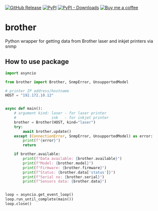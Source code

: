 [![GitHub Release][releases-shield]][releases]
[![PyPI][pypi-releases-shield]][pypi-releases]
[![PyPI - Downloads][pypi-downloads]][pypi-releases]
[![Buy me a coffee][buy-me-a-coffee-shield]][buy-me-a-coffee]

# brother
Python wrapper for getting data from Brother laser and inkjet printers via snmp

## How to use package
```py
import asyncio

from brother import Brother, SnmpError, UnsupportedModel

# printer IP address/hostname
HOST = "192.172.10.12"


async def main():
    # argument kind: laser - for laser printer
    #                ink   - for inkjet printer
    brother = Brother(HOST, kind="laser")
    try:
        await brother.update()
    except (ConnectionError, SnmpError, UnsupportedModel) as error:
        print(f"{error}")
        return

    if brother.available:
        print(f"Data available: {brother.available}")
        print(f"Model: {brother.model}")
        print(f"Firmware: {brother.firmware}")
        print(f"Status: {brother.data['status']}")
        print(f"Serial no: {brother.serial}")
        print(f"Sensors data: {brother.data}")


loop = asyncio.get_event_loop()
loop.run_until_complete(main())
loop.close()
```
[releases]: https://github.com/bieniu/brother/releases
[releases-shield]: https://img.shields.io/github/release/bieniu/brother.svg?style=popout
[pypi-releases]: https://pypi.org/project/brother/
[pypi-releases-shield]: https://img.shields.io/pypi/v/brother
[pypi-downloads]: https://img.shields.io/pypi/dm/brother
[buy-me-a-coffee-shield]: https://img.shields.io/static/v1.svg?label=%20&message=Buy%20me%20a%20coffee&color=6f4e37&logo=buy%20me%20a%20coffee&logoColor=white
[buy-me-a-coffee]: https://www.buymeacoffee.com/QnLdxeaqO
